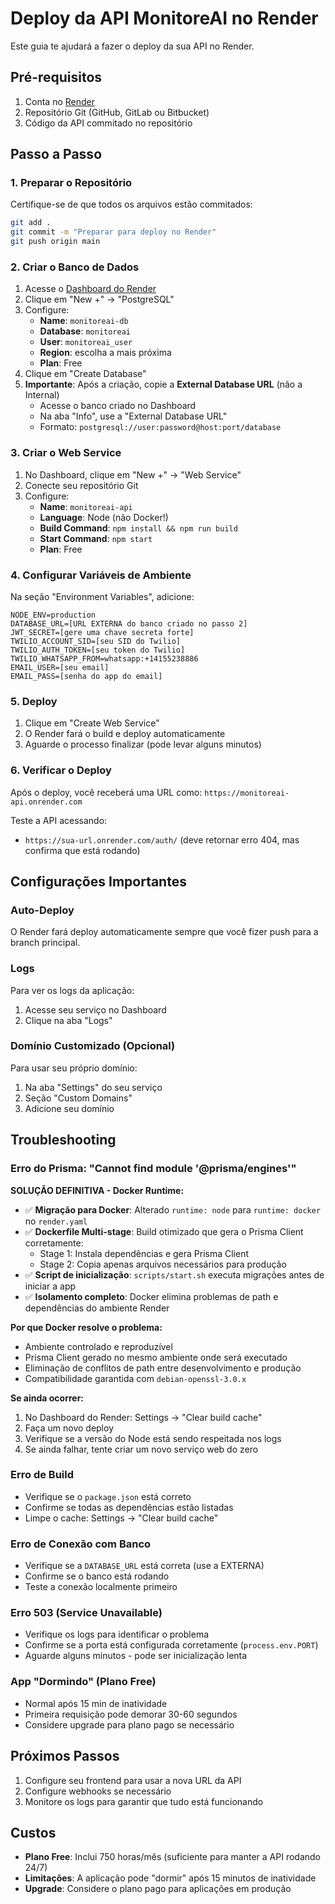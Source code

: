 # Deploy da API MonitoreAI no Render

Este guia te ajudará a fazer o deploy da sua API no Render.

## Pré-requisitos

1. Conta no [Render](https://render.com)
2. Repositório Git (GitHub, GitLab ou Bitbucket)
3. Código da API commitado no repositório

## Passo a Passo

### 1. Preparar o Repositório

Certifique-se de que todos os arquivos estão commitados:

```bash
git add .
git commit -m "Preparar para deploy no Render"
git push origin main
```

### 2. Criar o Banco de Dados

1. Acesse o [Dashboard do Render](https://dashboard.render.com)
2. Clique em "New +" → "PostgreSQL"
3. Configure:
   - **Name**: `monitoreai-db`
   - **Database**: `monitoreai`
   - **User**: `monitoreai_user`
   - **Region**: escolha a mais próxima
   - **Plan**: Free
4. Clique em "Create Database"
5. **Importante**: Após a criação, copie a **External Database URL** (não a Internal)
   - Acesse o banco criado no Dashboard
   - Na aba "Info", use a "External Database URL"
   - Formato: `postgresql://user:password@host:port/database`

### 3. Criar o Web Service

1. No Dashboard, clique em "New +" → "Web Service"
2. Conecte seu repositório Git
3. Configure:
   - **Name**: `monitoreai-api`
   - **Language**: Node (não Docker!)
   - **Build Command**: `npm install && npm run build`
   - **Start Command**: `npm start`
   - **Plan**: Free

### 4. Configurar Variáveis de Ambiente

Na seção "Environment Variables", adicione:

```
NODE_ENV=production
DATABASE_URL=[URL EXTERNA do banco criado no passo 2]
JWT_SECRET=[gere uma chave secreta forte]
TWILIO_ACCOUNT_SID=[seu SID do Twilio]
TWILIO_AUTH_TOKEN=[seu token do Twilio]
TWILIO_WHATSAPP_FROM=whatsapp:+14155238886
EMAIL_USER=[seu email]
EMAIL_PASS=[senha do app do email]
```

### 5. Deploy

1. Clique em "Create Web Service"
2. O Render fará o build e deploy automaticamente
3. Aguarde o processo finalizar (pode levar alguns minutos)

### 6. Verificar o Deploy

Após o deploy, você receberá uma URL como:
`https://monitoreai-api.onrender.com`

Teste a API acessando:
- `https://sua-url.onrender.com/auth/` (deve retornar erro 404, mas confirma que está rodando)

## Configurações Importantes

### Auto-Deploy
O Render fará deploy automaticamente sempre que você fizer push para a branch principal.

### Logs
Para ver os logs da aplicação:
1. Acesse seu serviço no Dashboard
2. Clique na aba "Logs"

### Domínio Customizado (Opcional)
Para usar seu próprio domínio:
1. Na aba "Settings" do seu serviço
2. Seção "Custom Domains"
3. Adicione seu domínio

## Troubleshooting

### Erro do Prisma: "Cannot find module '@prisma/engines'"
**SOLUÇÃO DEFINITIVA - Docker Runtime:**
- ✅ **Migração para Docker**: Alterado `runtime: node` para `runtime: docker` no `render.yaml`
- ✅ **Dockerfile Multi-stage**: Build otimizado que gera o Prisma Client corretamente:
  - Stage 1: Instala dependências e gera Prisma Client
  - Stage 2: Copia apenas arquivos necessários para produção
- ✅ **Script de inicialização**: `scripts/start.sh` executa migrações antes de iniciar a app
- ✅ **Isolamento completo**: Docker elimina problemas de path e dependências do ambiente Render

**Por que Docker resolve o problema:**
- Ambiente controlado e reproduzível
- Prisma Client gerado no mesmo ambiente onde será executado
- Eliminação de conflitos de path entre desenvolvimento e produção
- Compatibilidade garantida com `debian-openssl-3.0.x`

**Se ainda ocorrer:**
1. No Dashboard do Render: Settings → "Clear build cache"
2. Faça um novo deploy
3. Verifique se a versão do Node está sendo respeitada nos logs
4. Se ainda falhar, tente criar um novo serviço web do zero

### Erro de Build
- Verifique se o `package.json` está correto
- Confirme se todas as dependências estão listadas
- Limpe o cache: Settings → "Clear build cache"

### Erro de Conexão com Banco
- Verifique se a `DATABASE_URL` está correta (use a EXTERNA)
- Confirme se o banco está rodando
- Teste a conexão localmente primeiro

### Erro 503 (Service Unavailable)
- Verifique os logs para identificar o problema
- Confirme se a porta está configurada corretamente (`process.env.PORT`)
- Aguarde alguns minutos - pode ser inicialização lenta

### App "Dormindo" (Plano Free)
- Normal após 15 min de inatividade
- Primeira requisição pode demorar 30-60 segundos
- Considere upgrade para plano pago se necessário

## Próximos Passos

1. Configure seu frontend para usar a nova URL da API
2. Configure webhooks se necessário
3. Monitore os logs para garantir que tudo está funcionando

## Custos

- **Plano Free**: Inclui 750 horas/mês (suficiente para manter a API rodando 24/7)
- **Limitações**: A aplicação pode "dormir" após 15 minutos de inatividade
- **Upgrade**: Considere o plano pago para aplicações em produção